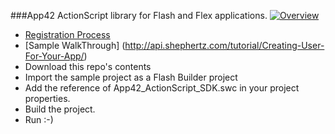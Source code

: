 ###App42 ActionScript library for Flash and Flex applications.
[![Overview](https://github-camo.global.ssl.fastly.net/f703c82720fddccaf01b29e8cfb7ad950fbe9efe/687474703a2f2f777777696d616765732e61646f62652e636f6d2f7777772e61646f62652e636f6d2f646f776e6c6f616463656e7465722f696d616765732f666c6173682f666c6173685f3132382e6a7067)](https://github.com/shephertz/App42-ActionScript-SDK/wiki/AS3-Home)
* [Registration Process](https://github.com/shephertz/App42-ActionScript-SDK/wiki/Registration-Process)
* [Sample WalkThrough] (http://api.shephertz.com/tutorial/Creating-User-For-Your-App/)
* Download this repo's contents
* Import the sample project as a Flash Builder project
* Add the reference of App42_ActionScript_SDK.swc in your project properties.
* Build the project.
* Run :-)

